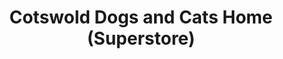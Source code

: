 ---
title: "Cotswold Dogs and Cats Home (Superstore)"
url: /cirencester/cotswold-dogs-and-cats-home-superstore/
shop: Gebrauchtwaren
---